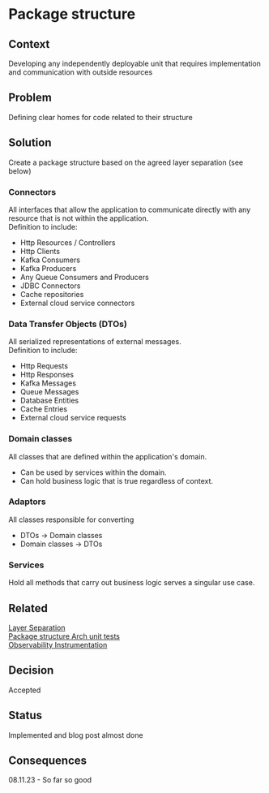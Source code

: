 # Package structure

## Context
Developing any independently deployable unit that requires implementation and communication with outside resources

## Problem
Defining clear homes for code related to their structure

## Solution
Create a package structure based on the agreed layer separation (see below)

### Connectors  
All interfaces that allow the application to communicate directly with any resource that is not within the application.  
Definition to include: 
- Http Resources / Controllers
- Http Clients
- Kafka Consumers
- Kafka Producers
- Any Queue Consumers and Producers
- JDBC Connectors
- Cache repositories
- External cloud service connectors

### Data Transfer Objects (DTOs) 
All serialized representations of external messages.  
Definition to include:  
- Http Requests
- Http Responses
- Kafka Messages
- Queue Messages
- Database Entities
- Cache Entries
- External cloud service requests

### Domain classes  
All classes that are defined within the application's domain. 
- Can be used by services within the domain.  
- Can hold business logic that is true regardless of context.

### Adaptors
All classes responsible for converting 
- DTOs -> Domain classes
- Domain classes -> DTOs

### Services
Hold all methods that carry out business logic serves a singular use case. 

## Related
[Layer Separation](layer-seperation.md)  
[Package structure Arch unit tests](../testing/arch%20unit/package-structure.md)  
[Observability Instrumentation](../observability/intrumentation.md)

## Decision
Accepted

## Status
Implemented and blog post almost done

## Consequences
08.11.23 - So far so good
